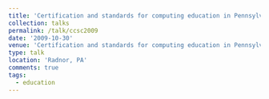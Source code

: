 ```yaml
---
title: 'Certification and standards for computing education in Pennsylvania'
collection: talks
permalink: /talk/ccsc2009
date: '2009-10-30'
venue: 'Certification and standards for computing education in Pennsylvania. Invited Panelist with Dougherty, J.P., Griffin, J., Pirmann, T., and Powell, R. Panel presentation submitted to The Twenty-fifth Annual Consortium for Computing Science in Colleges (CCSC) Eastern Conference, Villanova University'
type: talk
location: 'Radnor, PA'
comments: true
tags:
  - education
---
```


